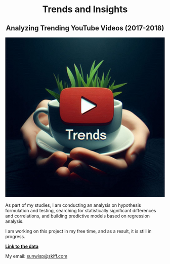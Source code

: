 <h1> <center>Trends and Insights</center></h1>
<h2> <center>Analyzing Trending YouTube Videos (2017-2018)</center> </h2>

![poster](images/youtube%20trends.jpeg)

As part of my studies, I am conducting an analysis on hypothesis formulation and testing, searching for statistically significant differences and correlations, and building predictive models based on regression analysis.  

I am working on this project in my free time, and as a result, it is still in progress.

<strong>[Link to the data](https://www.kaggle.com/datasets/datasnaek/youtube-new/data)</strong>

My email: sunwisp@skiff.com